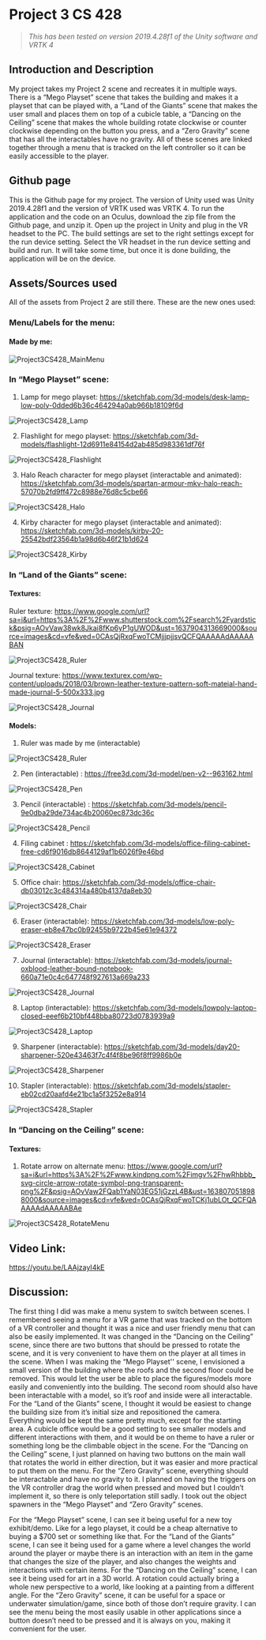 # Project 3 CS 428
> _This has been tested on version 2019.4.28f1 of the Unity software and VRTK 4_

## Introduction and Description

My project takes my Project 2 scene and recreates it in multiple ways. There is a “Mego Playset” scene that takes the building and makes it a playset that can be played with, a “Land of the Giants” scene that makes the user small and places them on top of a cubicle table, a “Dancing on the Ceiling” scene that makes the whole building rotate clockwise or counter clockwise depending on the button you press, and a “Zero Gravity” scene that has all the interactables have no gravity. All of these scenes are linked together through a menu that is tracked on the left controller so it can be easily accessible to the player.

## Github page

This is the Github page for my project. The version of Unity used was Unity 2019.4.28f1 and the version of VRTK used was VRTK 4. To run the application and the code on an Oculus, download the zip file from the Github page, and unzip it. Open up the project in Unity and plug in the VR headset to the PC. The build settings are set to the right settings except for the run device setting. Select the VR headset in the run device setting and build and run. It will take some time, but once it is done building, the application will be on the device. 

## Assets/Sources used

All of the assets from Project 2 are still there. These are the new ones used:

### Menu/Labels for the menu:

#### Made by me:

![Project3CS428_MainMenu](https://user-images.githubusercontent.com/90066544/143975156-cc23befb-ac20-4fe9-8a54-3d9477a0af49.jpg)


### In “Mego Playset” scene:

1. Lamp for mego playset: https://sketchfab.com/3d-models/desk-lamp-low-poly-0dded6b36c464294a0ab966b18109f6d

![Project3CS428_Lamp](https://user-images.githubusercontent.com/90066544/143963445-12e37b5f-24bc-48ce-ac0c-a779ef302be0.jpg)

2. Flashlight for mego playset: https://sketchfab.com/3d-models/flashlight-12d6911e84154d2ab485d983361df76f

![Project3CS428_Flashlight](https://user-images.githubusercontent.com/90066544/143963460-de20ac96-ba27-4028-ad54-491e2cd34383.jpg)

3. Halo Reach character for mego playset (interactable and animated): https://sketchfab.com/3d-models/spartan-armour-mkv-halo-reach-57070b2fd9ff472c8988e76d8c5cbe66

![Project3CS428_Halo](https://user-images.githubusercontent.com/90066544/143963861-d0a5ab90-87bc-4fbd-8cf0-9f1ede03f4ae.jpg)

4. Kirby character for mego playset (interactable and animated): https://sketchfab.com/3d-models/kirby-20-25542bdf23564b1a98d6b46f21b1d624

![Project3CS428_Kirby](https://user-images.githubusercontent.com/90066544/143963850-615b4d4b-e6ef-4609-8cea-f58ea103830c.jpg)


### In “Land of the Giants” scene:
#### Textures:

Ruler texture: https://www.google.com/url?sa=i&url=https%3A%2F%2Fwww.shutterstock.com%2Fsearch%2Fyardstick&psig=AOvVaw38wk8Jkai8fKp6yP1gUWOD&ust=1637904313669000&source=images&cd=vfe&ved=0CAsQjRxqFwoTCMjjjpjjsvQCFQAAAAAdAAAAABAN

![Project3CS428_Ruler](https://user-images.githubusercontent.com/90066544/143961905-0b0c8bf2-0f3a-4939-9a6b-74065cc8233c.jpg)

Journal texture: https://www.texturex.com/wp-content/uploads/2018/03/brown-leather-texture-pattern-soft-mateial-hand-made-journal-5-500x333.jpg

![Project3CS428_Journal](https://user-images.githubusercontent.com/90066544/143961916-337b5651-1f1e-40dd-a987-5db7c7d169bd.jpg)


#### Models:

1. Ruler was made by me (interactable)
 
![Project3CS428_Ruler](https://user-images.githubusercontent.com/90066544/143961928-05fafef1-3ee8-4339-98f0-4c45becd9e92.jpg)

2. Pen (interactable) : https://free3d.com/3d-model/pen-v2--963162.html

![Project3CS428_Pen](https://user-images.githubusercontent.com/90066544/143961932-cd1abbc6-31ba-4bcf-8e31-8fd70af9584c.jpg)

3. Pencil (interactable) : https://sketchfab.com/3d-models/pencil-9e0dba29de734ac4b20060ec873dc36c

![Project3CS428_Pencil](https://user-images.githubusercontent.com/90066544/143961935-737be810-a9e8-485e-a1cc-018f4b65b61e.jpg)

4. Filing cabinet : https://sketchfab.com/3d-models/office-filing-cabinet-free-cd6f9016db8644129af1b6026f9e46bd

![Project3CS428_Cabinet](https://user-images.githubusercontent.com/90066544/143961942-35042537-bd42-4d06-85c6-181059981a74.jpg)

5. Office chair: https://sketchfab.com/3d-models/office-chair-db03012c3c484314a480b4137da8eb30

![Project3CS428_Chair](https://user-images.githubusercontent.com/90066544/143961952-e608d74b-6d96-4445-8d59-dd8e41e4b46b.jpg)

6. Eraser (interactable): https://sketchfab.com/3d-models/low-poly-eraser-eb8e47bc0b92455b9722b45e61e94372

![Project3CS428_Eraser](https://user-images.githubusercontent.com/90066544/143961956-73494412-b028-4a01-8bb5-8d75d8209091.jpg)

7. Journal (interactable): https://sketchfab.com/3d-models/journal-oxblood-leather-bound-notebook-660a71e0c4c647748f927613a669a233

![Project3CS428_Journal](https://user-images.githubusercontent.com/90066544/143961959-dc8904bb-e099-4e30-8bf4-1413ad0e6f3e.jpg)

8. Laptop (interactable): https://sketchfab.com/3d-models/lowpoly-laptop-closed-eeef6b210bf448bba80723d0783939a9

![Project3CS428_Laptop](https://user-images.githubusercontent.com/90066544/143961971-cb5c8b79-5ce4-4a56-9fc3-fc65b9c42518.jpg)

9. Sharpener (interactable): https://sketchfab.com/3d-models/day20-sharpener-520e43463f7c4f4f8be96f8ff9986b0e

![Project3CS428_Sharpener](https://user-images.githubusercontent.com/90066544/143961978-d07ca6fe-9ebe-4304-9dce-d150ddafb77e.jpg)

10. Stapler (interactable): https://sketchfab.com/3d-models/stapler-eb02cd20aafd4e21bc1a5f3252e8a914

![Project3CS428_Stapler](https://user-images.githubusercontent.com/90066544/143961984-0f696c7e-106c-41eb-aca2-6c3322c83337.jpg)


### In “Dancing on the Ceiling” scene:

#### Textures:

1. Rotate arrow on alternate menu: https://www.google.com/url?sa=i&url=https%3A%2F%2Fwww.kindpng.com%2Fimgv%2FhwRhbbb_svg-circle-arrow-rotate-symbol-png-transparent-png%2F&psig=AOvVaw2FQab1YaN03EG51jGzzL4B&ust=1638070518988000&source=images&cd=vfe&ved=0CAsQjRxqFwoTCKj1ubLOt_QCFQAAAAAdAAAAABAe

![Project3CS428_RotateMenu](https://user-images.githubusercontent.com/90066544/143962530-ae9609a9-e3ba-4dd0-a6b1-645da0e763c4.png)


## Video Link:

https://youtu.be/LAAjzayI4kE


## Discussion:

 The first thing I did was make a menu system to switch between scenes. I remembered seeing a menu for a VR game that was tracked on the bottom of a VR controller and thought it was a nice and user friendly menu that can also be easily implemented. It was changed in the “Dancing on the Ceiling” scene, since there are two buttons that should be pressed to rotate the scene, and it is very convenient to have them on the player at all times in the scene. When I was making the “Mego Playset'' scene, I envisioned a small version of the building where the roofs and the second floor could be removed. This would let the user be able to place the figures/models more easily and conveniently into the building. The second room should also have been interactable with a model, so it’s roof and inside were all interactable. For the “Land of the Giants” scene, I thought it would be easiest to change the building size from it’s initial size and repositioned the camera. Everything would be kept the same pretty much, except for the starting area. A cubicle office would be a good setting to see smaller models and different interactions with them, and it would be on theme to have a ruler or something long be the climbable object in the scene. For the “Dancing on the Ceiling” scene, I just planned on having two buttons on the main wall that rotates the world in either direction, but it was easier and more practical to put them on the menu. For the “Zero Gravity” scene, everything should be interactable and have no gravity to it. I planned on having the triggers on the VR controller drag the world when pressed and moved but I couldn’t implement it, so there is only teleportation still sadly. I took out the object spawners in the “Mego Playset” and “Zero Gravity” scenes.
 
 For the “Mego Playset” scene, I can see it being useful for a new toy exhibit/demo. Like for a lego playset, it could be a cheap alternative to buying a $700 set or something like that. For the “Land of the Giants” scene, I can see it being used for a game where a level changes the world around the player or maybe there is an interaction with an item in the game that changes the size of the player, and also changes the weights and interactions with certain items. For the “Dancing on the Ceiling” scene, I can see it being used for art in a 3D world. A rotation could actually bring a whole new perspective to a world, like looking at a painting from a different angle. For the “Zero Gravity” scene, it can be useful for a space or underwater simulation/game, since both of those don’t require gravity. I can see the menu being the most easily usable in other applications since a button doesn’t need to be pressed and it is always on you, making it convenient for the user.
